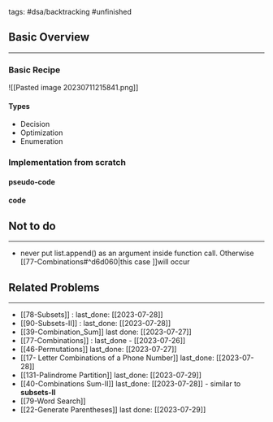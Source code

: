 tags: #dsa/backtracking #unfinished 


## Basic Overview
---
### Basic Recipe
![[Pasted image 20230711215841.png]]

#### Types
- Decision
- Optimization
- Enumeration

### Implementation from scratch
#### pseudo-code
#### code
## Not to do
---
- never put list.append() as an argument inside function call. Otherwise [[77-Combinations#^d6d060|this case ]]will occur

## Related Problems
---
- [[78-Subsets]] : last_done: [[2023-07-28]]
- [[90-Subsets-II]] : last_done: [[2023-07-28]]
- [[39-Combination_Sum]] last done: [[2023-07-27]]
- [[77-Combinations]] : last_done - [[2023-07-26]]
- [[46-Permutations]] last_done: [[2023-07-27]]
- [[17- Letter Combinations of a Phone Number]] last_done: [[2023-07-28]]
- [[131-Palindrome Partition]] last_done: [[2023-07-29]]
- [[40-Combinations Sum-II]] last_done: [[2023-07-28]] - similar to **subsets-II**
- [[79-Word Search]]
- [[22-Generate Parentheses]] last done: [[2023-07-29]]


